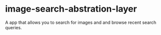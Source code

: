 # image-search-abstration-layer
A  app that allows you to search for images and and browse recent search queries.
